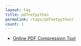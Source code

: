 ```yaml
---
layout: tag
title: pdfnetpython
permalink: /tags/pdfnetpython/
count: 1
---
```


- [Online PDF Compression Tool](https://samirpaulb.github.io/blog-jekyll/posts/online-pdf-compression-tool/)
